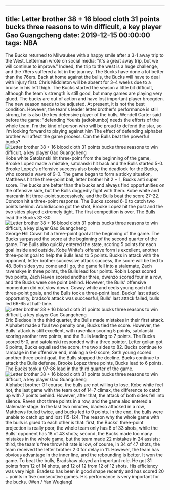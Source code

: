 
---
title: Letter brother 38 + 16 blood cloth 31 points bucks three reasons to win difficult, a key player Gao Guangcheng
date: 2019-12-15 00:00:00
tags:  NBA
---
The Bucks returned to Milwaukee with a happy smile after a 3-1 away trip to the West. Letterman wrote on social media: "it's a great away trip, but we will continue to improve." Indeed, the trip to the west is a huge challenge, and the 76ers suffered a lot in the journey. The Bucks have done a lot better than the 76ers.
Back at home against the bulls, the Bucks will have to deal with injury first. Chris Middleton will be absent for 3-4 weeks due to a bruise in his left thigh. The Bucks started the season a little bit difficult, although the team's strength is still good, but many games are playing very glued. The bucks are out of action and have lost important player brocgden. The new season needs to be adjusted. At present, it is not the best condition.
However, the team's leader letter brother's performance is still strong, he is also the key defensive player of the bulls, Wendell Carter said before the game: "defending Younis (adtokumbo) needs the efforts of the whole team. I'm the kind of person who will be proud to defend the star, so I'm looking forward to playing against him The effect of defending alphabet brother will affect the game process. Can the Bulls beat the powerful bucks?
![Letter brother 38 + 16 blood cloth 31 points bucks three reasons to win difficult, a key player Gao Guangcheng](c1ddc9badf2a476ca5dab917364a17a5.jpg)
Kobe white
Satolanski hit three-point from the beginning of the game, Brooke Lopez made a mistake, satolanski hit back and the Bulls started 5-0. Brooke Lopez's offensive success also broke the deadlock for the Bucks, who scored a wave of 9-0. The game began to form a sticky situation, Matthews hit the three-point ball, letter brother hit 2 + 1, Bucks anti super score.
The bucks are better than the bucks and always find opportunities on the offensive side, but the Bulls doggedly fight with them. Kobe white and marcanin hit three-point successively, and the Bulls beat the score 27-22. Conoton hit a three-point response. The Bucks scored 6-0 to catch two points behind. Archidiacono got the shot, Brooke Lopez hit the post and the two sides played extremely tight.
The first competition is over. The Bulls lead the Bucks 32-30.
![Letter brother 38 + 16 blood cloth 31 points bucks three reasons to win difficult, a key player Gao Guangcheng](cd824a0777684b68b2f33a0e4998e293.jpg)
George Hill 
Cowal hit a three-point goal at the beginning of the game. The Bucks surpassed the score at the beginning of the second quarter of the game. The Bulls also quickly entered the state, scoring 5 points for each goal inside and outside. Kobe White's offensive form is excellent, another three-point goal to help the Bulls lead to 5 points. Bucks in attack with the opponent, letter brother successive attack success, the score will be tied to 48. Both sides you come and I go, the game fell into a stalemate, Zach ravenskye in three points, the Bulls lead four points.
Robin Lopez scored two points, Zach Raven scored another three, dwenzo scored four in a row, and the Bucks were one point behind. However, the Bulls' offensive momentum did not slow down. Coway white and cedis young each hit three-point goals, and the Bulls took a three-point lead. Bucks' last attack opportunity, bradso's attack was successful, Bulls' last attack failed, bulls led 66-65 at half-time.
![Letter brother 38 + 16 blood cloth 31 points bucks three reasons to win difficult, a key player Gao Guangcheng](dce79b49c67f411685e605954662b17f.jpg)
Eric Bledsoe 
In the third quarter, the Bulls made mistakes in their first attack. Alphabet made a foul two penalty one, Bucks tied the score. However, the Bulls' attack is still excellent, with ravenlian scoring 5 points, satolanski scoring another two points, and the Bulls leading to 7 points. The Bucks scored 5-0, and satolanski responded with a three pointer.
Letter golian got 6 points, Bucks equalised the score, the two sides to 82. Bucks continue to rampage in the offensive end, making a 6-0 score, Seth young scored another three-point goal, the Bulls stopped the decline. Bucks continue to attack the Bulls defense, Brooke Lopez three points, Bucks lead to 6 points. The Bucks took a 97-86 lead in the third quarter of the game.
![Letter brother 38 + 16 blood cloth 31 points bucks three reasons to win difficult, a key player Gao Guangcheng](303511e1aaf64b7497ed37fe483b5e86.jpg)
Alphabet brother
Of course, the bulls are not willing to lose, Kobe white feel hot, the last game with the team out of 14-7 climax, the difference to catch up with 7 points behind. However, after that, the attack of both sides fell into silence. Raven shot three points in a row, and the game also entered a stalemate stage. In the last two minutes, bladeso attacked in a row, Matthews fouled twice, and bucks led to 9 points.
In the end, the bulls were unable to catch up and lost 115-124.
The reason why the whole game with the bulls is glued to each other is that: first, the Bucks' three-point projection is really poor, the whole team only has 6 of 33 shots, while the Bulls' opponent has 18 of 43 shots; second, the Bucks made too many mistakes in the whole game, but the team made 22 mistakes in 24 assists; third, the team's free throw hit rate is low, of course, in 34 of 47 shots, the team received the letter brother 2 0 for delay in 11.
However, the team has obvious advantage in the inner line, and the rebounding is better. It won the game. To beat the bulls, Bradshaw played an important role. He got 31 points from 12 of 14 shots, and 12 of 12 from 12 of 12 shots. His efficiency was very high. Bradeso has been in good shape recently and has scored 20 + points in five consecutive games. His performance is very important for the bucks.
(Wen / Yan Wuqiang)